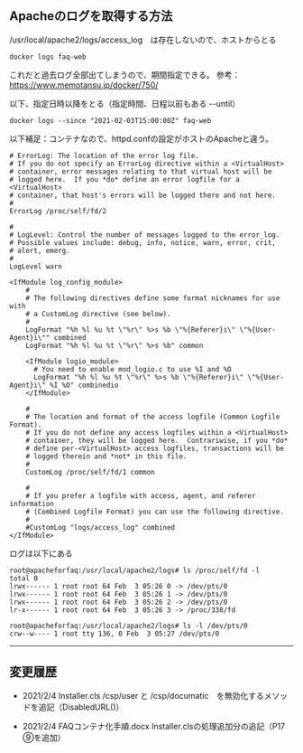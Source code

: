 ## Apacheのログを取得する方法 ##
/usr/local/apache2/logs/access_log　は存在しないので、ホストからとる

```
docker logs faq-web 
```
これだと過去ログ全部出てしまうので、期間指定できる。
参考：https://www.memotansu.jp/docker/750/

以下、指定日時以降をとる（指定時間、日程以前もある --until）
```
docker logs --since "2021-02-03T15:00:00Z" faq-web
```

以下補足：コンテナなので、httpd.confの設定がホストのApacheと違う。
```
# ErrorLog: The location of the error log file.
# If you do not specify an ErrorLog directive within a <VirtualHost>
# container, error messages relating to that virtual host will be
# logged here.  If you *do* define an error logfile for a <VirtualHost>
# container, that host's errors will be logged there and not here.
#
ErrorLog /proc/self/fd/2

#
# LogLevel: Control the number of messages logged to the error_log.
# Possible values include: debug, info, notice, warn, error, crit,
# alert, emerg.
#
LogLevel warn

<IfModule log_config_module>
    #
    # The following directives define some format nicknames for use with
    # a CustomLog directive (see below).
    #
    LogFormat "%h %l %u %t \"%r\" %>s %b \"%{Referer}i\" \"%{User-Agent}i\"" combined
    LogFormat "%h %l %u %t \"%r\" %>s %b" common

    <IfModule logio_module>
      # You need to enable mod_logio.c to use %I and %O
      LogFormat "%h %l %u %t \"%r\" %>s %b \"%{Referer}i\" \"%{User-Agent}i\" %I %O" combinedio
    </IfModule>

    #
    # The location and format of the access logfile (Common Logfile Format).
    # If you do not define any access logfiles within a <VirtualHost>
    # container, they will be logged here.  Contrariwise, if you *do*
    # define per-<VirtualHost> access logfiles, transactions will be
    # logged therein and *not* in this file.
    #
    CustomLog /proc/self/fd/1 common

    #
    # If you prefer a logfile with access, agent, and referer information
    # (Combined Logfile Format) you can use the following directive.
    #
    #CustomLog "logs/access_log" combined
</IfModule>
```

ログは以下にある
```
root@apacheforfaq:/usr/local/apache2/logs# ls /proc/self/fd -l
total 0
lrwx------ 1 root root 64 Feb  3 05:26 0 -> /dev/pts/0
lrwx------ 1 root root 64 Feb  3 05:26 1 -> /dev/pts/0
lrwx------ 1 root root 64 Feb  3 05:26 2 -> /dev/pts/0
lr-x------ 1 root root 64 Feb  3 05:26 3 -> /proc/338/fd
 
root@apacheforfaq:/usr/local/apache2/logs# ls -l /dev/pts/0
crw--w---- 1 root tty 136, 0 Feb  3 05:27 /dev/pts/0
```

***


## 変更履歴 ##

- 2021/2/4 Installer.cls
    /csp/user と /csp/documatic　を無効化するメソッドを追記（DisabledURL()）

- 2021/2/4 FAQコンテナ化手順.docx
    Installer.clsの処理追加分の追記（P17　⑨を追加）
